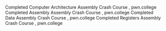 Completed Computer Architecture Assembly Crash Course , pwn.college
Completed Assembly Assembly Crash Course , pwn.college
Completed Data Assembly Crash Course , pwn.college
Completed Registers Assembly Crash Course , pwn.college
